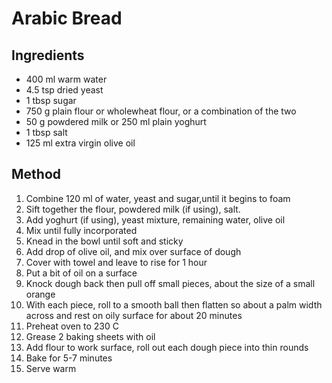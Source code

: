 # Arabic Bread

## Ingredients

* 400 ml warm water
* 4.5 tsp dried yeast
* 1 tbsp sugar
* 750 g plain flour or wholewheat flour, or a combination of the two
* 50 g powdered milk or 250 ml plain yoghurt
* 1 tbsp salt
* 125 ml extra virgin olive oil

## Method

1. Combine 120 ml of water, yeast and sugar,until it begins to foam
2. Sift together the flour, powdered milk (if using), salt.
3. Add yoghurt (if using), yeast mixture, remaining water, olive oil
4. Mix until fully incorporated
5. Knead in the bowl until soft and sticky
6. Add drop of olive oil, and mix over surface of dough
7. Cover with towel and leave to rise for 1 hour
8. Put a bit of oil on a surface 
9. Knock dough back then pull off small pieces, about the size of a small orange
10. With each piece, roll to a smooth ball then flatten so about a palm width across and rest on oily surface for about 20 minutes 
11. Preheat oven to 230 C
12. Grease 2 baking sheets with oil
13. Add flour to work surface, roll out each dough piece into thin rounds
14. Bake for 5-7 minutes
15. Serve warm

